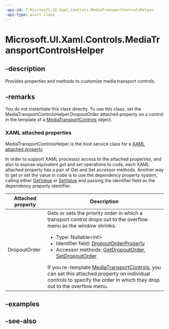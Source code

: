 ```yaml
---
-api-id: T:Microsoft.UI.Xaml.Controls.MediaTransportControlsHelper
-api-type: winrt class
---
```


<!-- Class syntax.
public class MediaTransportControlsHelper : Windows.UI.Xaml.Controls.IMediaTransportControlsHelper
-->

# Microsoft.UI.Xaml.Controls.MediaTransportControlsHelper

## -description
Provides properties and methods to customize media transport controls.

## -remarks
You do not instantiate this class directly. To use this class, set the MediaTransportControlsHelper.DropoutOrder attached property on a control in the template of a [MediaTransportControls](mediatransportcontrols.md) object.

### XAML attached properties

MediaTransportControlsHelper is the host service class for a [XAML attached property](/windows/uwp/xaml-platform/attached-properties-overview).

In order to support XAML processor access to the attached properties, and also to expose equivalent _get_ and _set_ operations to code, each XAML attached property has a pair of Get and Set accessor methods. Another way to get or set the value in code is to use the dependency property system, calling either [GetValue](/uwp/api/windows.ui.xaml.dependencyobject.getvalue(windows.ui.xaml.dependencyproperty)) or [SetValue](/uwp/api/windows.ui.xaml.dependencyobject.setvalue(windows.ui.xaml.dependencyproperty,system.object)) and passing the identifier field as the dependency property identifier.

| Attached property | Description |
| - | - |
| DropoutOrder | Gets or sets the priority order in which a transport control drops out to the overflow menu as the window shrinks.<ul><li>Type: Nullable&lt;int></li><li>Identifier field: <a href="/uwp/api/windows.ui.xaml.controls.mediatransportcontrolshelper.dropoutorderproperty">DropoutOrderProperty</a></li><li>Accessor methods: <a href="/uwp/api/windows.ui.xaml.controls.mediatransportcontrolshelper.getdropoutorder">GetDropoutOrder</a>, <a href="/uwp/api/windows.ui.xaml.controls.mediatransportcontrolshelper.setdropoutorder">SetDropoutOrder</a></li></ul> If you re-template [MediaTransportControls](mediatransportcontrols.md), you can set this attached property on individual controls to specify the order in which they drop out to the overflow menu.|

## -examples

## -see-also
